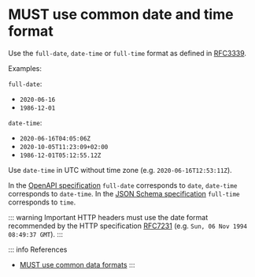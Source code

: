 # MUST use common date and time format

Use the `full-date`, `date-time` or `full-time` format as defined in [RFC3339][rfc3339].

Examples:

`full-date`:

- `2020-06-16`
- `1986-12-01`

`date-time`:

- `2020-06-16T04:05:06Z`
- `2020-10-05T11:23:09+02:00`
- `1986-12-01T05:12:55.12Z`

Use `date-time` in UTC without time zone (e.g. `2020-06-16T12:53:11Z`).

In the [OpenAPI specification][openapi-specification-data-types] `full-date` corresponds to `date`, `date-time` corresponds to `date-time`.
In the [JSON Schema specification][json-schema-spec-defined-formats] `full-time` corresponds to `time`.

::: warning Important
HTTP headers must use the date format recommended by the HTTP specification [RFC7231][rfc7231] (e.g. `Sun, 06 Nov 1994 08:49:37 GMT`).
:::

::: info References
- [MUST use common data formats](/api-guidelines/global/json/canonical-data-types/rules/must-use-common-data-formats.md)
:::

[rfc3339]: https://tools.ietf.org/html/rfc3339#section-5.6
[json-schema-spec-defined-formats]: https://json-schema.org/draft/2019-09/json-schema-validation.html#rfc.section.7.3
[openapi-specification-data-types]: http://spec.openapis.org/oas/v3.0.3#data-types
[rfc7231]: https://tools.ietf.org/html/rfc7231#section-7.1.1.1
